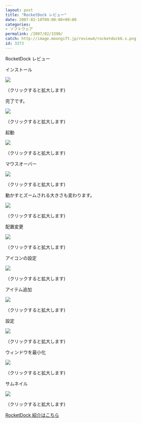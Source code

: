 ```yaml
---
layout: post
title: "RocketDock レビュー"
date: 2007-02-10T09:00:00+09:00
categories:
- ソフトウェア
permalink: /2007/02/3390/
catch: http://image.moongift.jp/review4/rocketdock6.s.png
id: 3373
---
```

RocketDock レビュー  
<!--more-->

インストール

  

[![](http://image.moongift.jp/review4/rocketdock1.s.png)](http://image.moongift.jp/review4/rocketdock1.png)  
  
（クリックすると拡大します)

  

完了です。

  

[![](http://image.moongift.jp/review4/rocketdock2.s.png)](http://image.moongift.jp/review4/rocketdock2.png)  
  
（クリックすると拡大します)

  

起動

  

  

[![](http://image.moongift.jp/review4/rocketdock3.s.png)](http://image.moongift.jp/review4/rocketdock3.png)  
  
（クリックすると拡大します)

  

マウスオーバー

  

  

[![](http://image.moongift.jp/review4/rocketdock4.s.png)](http://image.moongift.jp/review4/rocketdock4.png)  
  
（クリックすると拡大します)

  

動かすとズームされる大きさも変わります。

  

[![](http://image.moongift.jp/review4/rocketdock5.s.png)](http://image.moongift.jp/review4/rocketdock5.png)  
  
（クリックすると拡大します)

  

配置変更

  

[![](http://image.moongift.jp/review4/rocketdock6.s.png)](http://image.moongift.jp/review4/rocketdock6.png)  
  
（クリックすると拡大します)

  

アイコンの設定

  

[![](http://image.moongift.jp/review4/rocketdock7.s.png)](http://image.moongift.jp/review4/rocketdock7.png)  
  
（クリックすると拡大します)

  

アイテム追加

  

[![](http://image.moongift.jp/review4/rocketdock8.s.png)](http://image.moongift.jp/review4/rocketdock8.png)  
  
（クリックすると拡大します)

  

設定

  

[![](http://image.moongift.jp/review4/rocketdock9.s.png)](http://image.moongift.jp/review4/rocketdock9.png)  
  
（クリックすると拡大します)

  

ウィンドウを最小化

  

[![](http://image.moongift.jp/review4/rocketdock10.s.png)](http://image.moongift.jp/review4/rocketdock10.png)  
  
（クリックすると拡大します)

  

サムネイル

  

[![](http://image.moongift.jp/review4/rocketdock11.s.png)](http://image.moongift.jp/review4/rocketdock11.png)  
  
（クリックすると拡大します)

  

[RocketDock 紹介はこちら](http://fw.moongift.jp/intro/i-3387.html)


